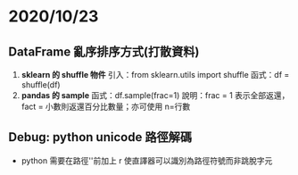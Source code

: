 # 2020/10/23
## DataFrame 亂序排序方式(打散資料)
1. **sklearn 的 shuffle 物件**
    引入：from sklearn.utils import shuffle
    函式：df = shuffle(df)
2. **pandas 的 sample**
    函式：df.sample(frac=1)
    說明：frac = 1 表示全部返還，fact = 小數則返還百分比數量；亦可使用 n=行數
## Debug: python unicode 路徑解碼
* python 需要在路徑'\'前加上 r 使直譯器可以識別為路徑符號而非跳脫字元
